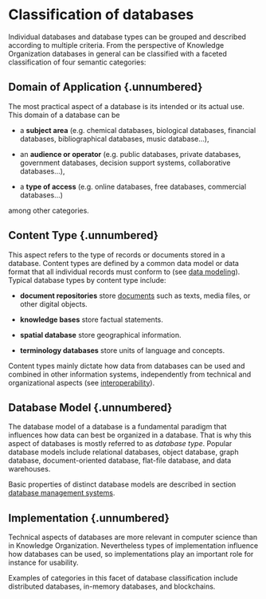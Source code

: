 # Classification of databases

Individual databases and database types can be grouped and described according
to multiple criteria.  From the perspective of Knowledge Organization databases
in general can be classified with a faceted classification of four semantic categories:


## Domain of Application {.unnumbered}

The most practical aspect of a database is its intended or its actual use.
This domain of a database can be 

  * a **subject area** (e.g. chemical databases, biological databases, 
    financial databases, bibliographical databases, music database...),

  * an **audience or operator** (e.g. public databases, private databases,
    government databases, decision support systems, collaborative databases...), 

  * a **type of access** (e.g. online databases, free databases,
    commercial databases...)

among other categories.


## Content Type {.unnumbered}

This aspect refers to the type of records or documents stored in a database.
Content types are defined by a common data model or data format that all
individual records must conform to (see [data modeling](#data-modeling)).
Typical database types by content type include:

  * **document repositories** store
    [documents](http://www.isko.org/cyclo/document)
    such as texts, media files, or other digital objects.

  * **knowledge bases** store factual statements.

  * **spatial database** store geographical information.

  * **terminology databases** store units of language and concepts.

Content types mainly dictate how data from databases can be used and combined
in other information systems, independently from technical and organizational
aspects (see [interoperability](http://www.isko.org/cyclo/interoperability)).

  
## Database Model {.unnumbered}

The database model of a database is a fundamental paradigm that influences
how data can best be organized in a database. That is why this aspect of
databases is mostly referred to as *database type*. Popular database models
include relational databases, object database, graph database,
document-oriented database, flat-file database, and data warehouses.

Basic properties of distinct database models are described in section 
[database management systems](#dbms).


## Implementation {.unnumbered}

Technical aspects of databases are more relevant in computer science than
in Knowledge Organization. Nevertheless types of implementation influence
how databases can be used, so implementations play an important role for
instance for usability.

Examples of categories in this facet of database classification include
distributed databases, in-memory databases, and blockchains.

